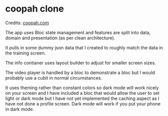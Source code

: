 # coopah clone

Credits: [coopah.com](https://coopah.com)

The app uses Bloc state management and features are split into data, domain and presentation (as per clean architecture). 

It pulls in some dummy json data that I created to roughly match the data in the training screen.

The info contianer uses layout builder to adjust for smaller screen sizes.

The video player is handled by a bloc to demonstrate a bloc but I would probably use a cubit in normal circumstances.

It uses theming rather than constant colors so dark mode will work nicely on your screen and I have included a bloc that would allow the user to set light or dark mode but I have not yet implemented the caching aspect as I have not done a profile screen. Dark mode will work if you put your phone in dark mode. 
